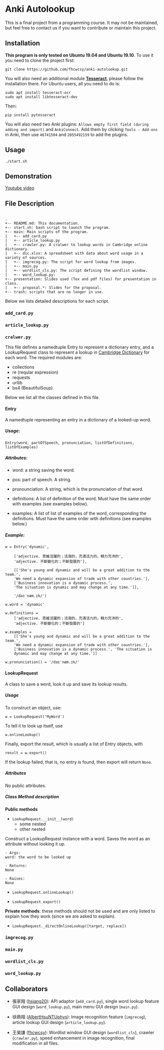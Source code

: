 # Anki Autolookup

This is a final project from a programming course. It may not be maintained, but
feel free to contact us if you want to contribute or maintain this project. 

## Installation

**This program is only tested on Ubuntu 19.04 and Ubuntu 19.10**. To use it you need
to clone the project first:
```{bash}
git clone https://github.com/fhcwcsy/anki-autolookup.git
```
You will also need an additional module [**Tesseract**](https://github.com/tesseract-ocr/tesseract/blob/master/README.md),
please follow the installation there. For Ubuntu users, all you need to do is:
```{bash}
sudo apt install tesseract-ocr
sudo apt install libtesseract-dev
```
Then:
```{bash}
pip install pytesseract 
```

You will also need two Anki plugins: `Allows empty first field (during adding
and import)` and `AnkiConnect`. Add them by clicking `Tools - Add-ons` in Anki,
then use `46741504` and `2055492159` to add the plugins.  


## Usage

```{bash}
./start.sh
```

## Demonstration

[Youtube video](https://youtu.be/YkgdMulFnBs)

## File Description

```

.
+-- README.md: This documentation.
+-- start.sh: bash script to launch the program.
+-- main: Main scripts of the program.
|   +-- add_card.py
|   +-- article_lookup.py
|   +-- crawler.py: A cralwer to lookup words in Cambridge online dictionary.
|   +-- dic.xlsx: A spreadsheet with data about word usage in a variety of sources.
|   +-- imgrecog.py: The script for word lookup from images.
|   +-- main.py
|   +-- wordlist_cls.py: The script defining the wordlist window.
|   +-- word_lookup.py:
+-- presentation: Slides used (Tex and pdf files) for presentation in class.
|   +-- proposal.*: Slides for the proposal.
+-- trash: scripts that are no longer in use.

```

Below we lists detailed descriptions for each script.

### `add_card.py`

### `article_lookup.py`

### `cralwer.py`

This file defines a namedtuple Entry to represent a dictionary entry, and a
LookupRequest class to represent a lookup in [Cambridge Dictionary](https://dictionary.cambridge.org/zht/%E8%A9%9E%E5%85%B8/%E8%8B%B1%E8%AA%9E-%E6%BC%A2%E8%AA%9E-%E7%B9%81%E9%AB%94/)
for each word. The required modules are:

- collections
- re (reqular expression)
- requests
- urllib
- bs4 (BeautifulSoup)

Below we list all the classes defined in this file.

#### Entry

A namedtuple representing an entry in a dictionary of a looked-up word.

##### Usage:

```
Entry(word, partOfSpeech, pronunciation, listOfDefinitions, listOfExamples)
```

##### Attributes:

- word: a string saving the word.

- pos: part of speech. A string.

- pronounciation: A string, which is the pronunciation of that word.

- definitions: A list of definition of the word. Must have the same order with
examples (see examples below).

- examples: A list of list of examples of the word, corresponding the definitions. 
Must have the same order with definitions (see examples below.)

##### Example:

```
w = Entry('dynamic',

	['adjective. 思維活躍的；活潑的，充滿活力的，精力充沛的',
	'adjective. 不斷變化的；不斷發展的'], 

	[['She's young and dynamic and will be a great addition to the team.',
	'We need a dynamic expansion of trade with other countries.'], 
	['Business innovation is a dynamic process.', 
	'The situation is dynamic and may change at any time.']],

	'/daɪˈnæm.ɪk/')

w.word = 'dynamic'

w.definitions = 
	['adjective. 思維活躍的；活潑的，充滿活力的，精力充沛的', 
	'adjective. 不斷變化的；不斷發展的']

w.examples = 
	[['She's young and dynamic and will be a great addition to the team.',
	'We need a dynamic expansion of trade with other countries.'], 
	['Business innovation is a dynamic process.', 'The situation is
	dynamic and may change at any time.']]

w.pronunciation() = '/daɪˈnæm.ɪk/'
```

#### LookupRequest 

A class to save a word, look it up and save its lookup results.

##### Usage

To construct an object, use:
```
w = LookupRequest('MyWord')
```

To tell it to look up itself, use
```
w.onlineLookup()
```
Finally, export the result, which is usually a list of Entry objects, with
```
result = w.export()
```
If the lookup failed, that is, no entry is found, then export will return
`None`.

##### Attributes

No public attributes.
 
##### Class Method description

**Public methods**

- `LookupRequest.__init__(word)`
	- some nested
	- other nested

Construct a LookupRequest instance with a word. Saves the word as an attribute
without looking it up. 

	- Args:
	word: the word to be looked up

	- Returns:
	None

	- Raises:
	None
 

- `LookupRequest.onlineLookup()`

- `LookupRequest.export() `

**Private methods**: these methods should not be used and are only listed to
explain how they work (since we are asked to explain).

- `LookupRequest._directOnlineLookup([target, replace])`

### `imgrecog.py`

### `main.py`

### `wordlist_cls.py`

### `word_lookup.py`

## Collaborators

- 張家翔 ([hsiang20](https://github.com/hsiang20)): API adaptor (`add_card.py`),
single word lookup feature GUI design (`word_lookup.py`), main menu GUI design
(`main.py`).

- 徐鼎翔 ([AlbertHsuNTUphys](https://github.com/AlbertHsuNTUphys)): Image 
recognition feature (`imgrecog`), article lookup GUI design (`article_lookup.py`).

- 王昊謙 ([fhcwcsy](https://github.com/fhcwcsy)): Wordlist window GUI design 
(`wordlist_cls`), crawler (`crawler.py`), speed enhancement in image recognition,
final modification in all files.
